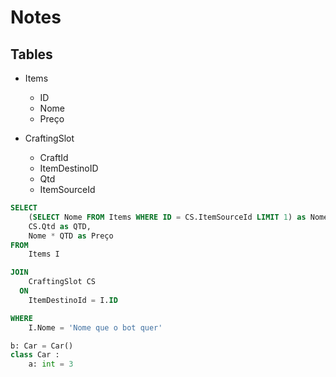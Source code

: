 # Notes

## Tables

* Items 
    * ID
    * Nome
    * Preço

* CraftingSlot
    * CraftId
    * ItemDestinoID
    * Qtd
    * ItemSourceId

```sql
SELECT
    (SELECT Nome FROM Items WHERE ID = CS.ItemSourceId LIMIT 1) as Nome,
    CS.Qtd as QTD,
    Nome * QTD as Preço
FROM
    Items I

JOIN 
    CraftingSlot CS
  ON 
    ItemDestinoId = I.ID

WHERE 
    I.Nome = 'Nome que o bot quer'
```

    
```python 
b: Car = Car()
class Car :
    a: int = 3 
```